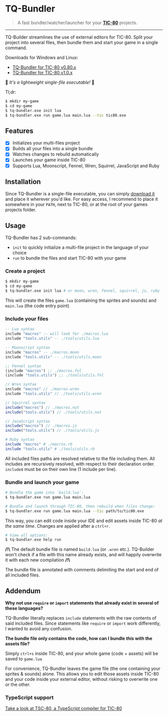 # TQ-Bundler

> A fast bundler/watcher/launcher for your [**TIC-80**](https://tic80.com/) projects.

----


TQ-Builder streamlines the use of external editors for TIC-80. Split your project into several files, then bundle them and start your game in a single command.

Downloads for Windows and Linux:

- [TQ-Bundler for TIC-80 v0.80.x](https://github.com/scambier/TQ-Bundler/releases/tag/1.0.3)
- [TQ-Bundler for TIC-80 v1.0.x](https://github.com/scambier/TQ-Bundler/releases/tag/2.0.1)

🎈&nbsp;_It's a lightweight single-file executable!_&nbsp;🎈

Tl;dr:
```bash
$ mkdir my-game
$ cd my-game
$ tq-bundler.exe init lua
$ tq-bundler.exe run game.lua main.lua --tic tic80.exe
```

## Features

- [x] Initializes your multi-files project
- [x] Builds all your files into a single bundle
- [x] Watches changes to rebuild automatically
- [x] Launches your game inside TIC-80
- [x] Supports Lua, Moonscript, Fennel, Wren, Squirrel, JavaScript and Ruby

## Installation

Since TQ-Bundler is a single-file executable, you can simply [download it](https://github.com/scambier/TQ-Bundler/releases) and place it wherever you'd like.
For easy access, I recommend to place it somewhere in your `PATH`, next to TIC-80, or at the root of your games projects folder.

## Usage

TQ-Bundler has 2 sub-commands:
- `init` to quickly initialize a multi-file project in the language of your choice
- `run` to bundle the files and start TIC-80 with your game

### Create a project

```bash
$ mkdir my-game
$ cd my-game
$ tq-bundler.exe init lua # or moon, wren, fennel, squirrel, js, ruby
```

This will create the files `game.lua` (containing the sprites and sounds) and `main.lua` (the code entry point)

### Include your files

```lua
-- Lua syntax
include "macros" -- will look for ./macros.lua
include "tools.utils" -- ./tools/utils.lua
```

```lua
-- Moonscript syntax
include "macros" -- ./macros.moon
include "tools.utils" -- ./tools/utils.moon
```

```lisp
;; Fennel syntax
(include "macros") ;; ./macros.fnl
(include "tools.utils") ;; ./tools/utils.fnl
```

```c
// Wren syntax
include "macros" // ./macros.wren
include "tools.utils" // ./tools/utils.wren
```

```js
// Squirrel syntax
include("macros") // ./macros.nut
include("tools.utils") // ./tools/utils.nut
```

```js
// JavaScript syntax
include("macros") // ./macros.js
include("tools.utils") // ./tools/utils.js
```

```ruby
# Ruby syntax
include "macros" # ./macros.rb
include "tools.utils" # ./tools/utils.rb
```

All included files paths are resolved relative to the file including them. All includes are recursively resolved, with respect to their declaration order. `include`s must be on their own line (1 include per line).

### Bundle and launch your game


```sh
# Bundle the game into `build.lua`:
$ tq-bundler.exe run game.lua main.lua
```

```sh
# Bundle and launch through TIC-80, then rebuild when files change:
$ tq-bundler.exe run game.lua main.lua --tic path/to/tic80.exe
```
This way, you can edit code inside your IDE and edit assets inside TIC-80 _at the same time_. Changes are applied after a `ctrl+r`.

```sh
# View all options:
$ tq-bundler.exe help run
```

**/!\\** The default bundle file is named `build.lua` (or `.wren` etc.). TQ-Builder won't check if a file with this name already exists, and will happily overwrite it with each new compilation **/!\\**

The bundle file is annotated with comments delimiting the start and end of all included files.

## Addendum

**Why not use `require` or `import` statements that already exist in several of these languages?**

TQ-Bundler literally replaces `include` statements with the raw contents of said included files. Since statements like `require` or `import` work differently, I wanted to avoid any confusion.

**The bundle file only contains the code, how can I bundle *this* with the assets file?**

Simply `ctrl+s` inside TIC-80, and your whole game (code + assets) will be saved to `game.lua`

For convenience, TQ-Bundler leaves the game file (the one containing your sprites & sounds) alone. This allows you to edit those assets inside TIC-80 and your code inside your external editor, without risking to overwrite one or the other.

### TypeScript support

[Take a look at TSC-80, a TypeScript compiler for TIC-80](https://github.com/scambier/tic80-typescript)
